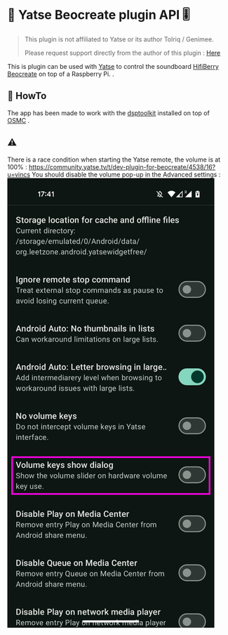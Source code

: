 # 🎵 Yatse Beocreate plugin API 🎚️

> This plugin is not affiliated to Yatse or its author Tolriq / Genimee.
>
> Please request support directly from the author of this plugin : [Here](https://github.com/vincss/yatse-beocreateplugin-api/issues)

This is plugin can be used with [Yatse](https://yatse.tv/) to control the soundboard [HifiBerry Beocreate](https://www.hifiberry.com/beocreate/) on top of a Raspberry Pi.  .

## 📜 HowTo

The app has been made to work with the [dsptoolkit](https://github.com/hifiberry/hifiberry-dsp/) installed on top of [OSMC](https://osmc.tv/) .

## **⚠️** 
There is a race condition when starting the Yatse remote, the volume is at 100% : https://community.yatse.tv/t/dev-plugin-for-beocreate/4538/16?u=vincs
You should disable the volume pop-up in the Advanced settings :
![yatse_bug](./doc/yatse_bug.png)
